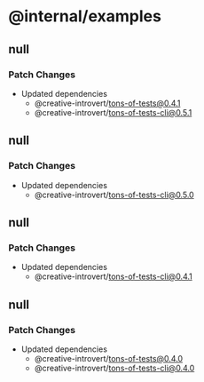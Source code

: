 # @internal/examples

## null

### Patch Changes

- Updated dependencies
  - @creative-introvert/tons-of-tests@0.4.1
  - @creative-introvert/tons-of-tests-cli@0.5.1

## null

### Patch Changes

- Updated dependencies
  - @creative-introvert/tons-of-tests-cli@0.5.0

## null

### Patch Changes

- Updated dependencies
  - @creative-introvert/tons-of-tests-cli@0.4.1

## null

### Patch Changes

- Updated dependencies
  - @creative-introvert/tons-of-tests@0.4.0
  - @creative-introvert/tons-of-tests-cli@0.4.0
